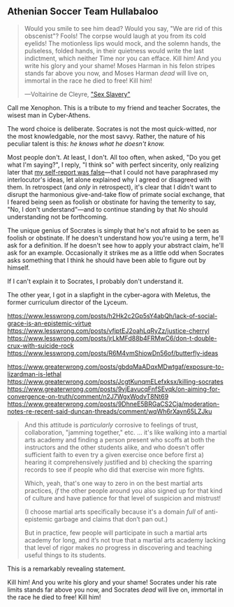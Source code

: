 ## Athenian Soccer Team Hullabaloo

> Would you smile to see him dead? Would you say, "We are rid of this obscenist"? Fools! The corpse would laugh at you from its cold eyelids! The motionless lips would mock, and the solemn hands, the pulseless, folded hands, in their quietness would write the last indictment, which neither Time nor you can efface. Kill him! And you write his glory and your shame! Moses Harman in his felon stripes stands far above you now, and Moses Harman _dead_ will live on, immortal in the race he died to free! Kill him!
>
> —Voltairine de Cleyre, ["Sex Slavery"](https://praxeology.net/VC-SS.htm)

Call me Xenophon. This is a tribute to my friend and teacher Socrates, the wisest man in Cyber-Athens.

The word choice is deliberate. Socrates is not the most quick-witted, nor the most knowledgable, nor the most savvy. Rather, the nature of his peculiar talent is this: _he knows what he doesn't know._

Most people don't. At least, I don't. All too often, when asked, "Do you get what I'm saying?", I reply, "I think so" with perfect sincerity, only realizing later that [my self-report was false](http://unremediatedgender.space/2016/Sep/psychology-is-about-invalidating-peoples-identities/)—that I could not have paraphrased my interlocutor's ideas, let alone explained why I agreed or disagreed with them. In retrospect (and _only_ in retrospect), it's clear that I didn't want to disrupt the harmonious give-and-take flow of primate social exchange, that I feared being seen as foolish or obstinate for having the temerity to say, "No, I don't understand"—and to continue standing by that _No_ should understanding not be forthcoming.

The unique genius of Socrates is simply that he's not afraid to be seen as foolish or obstinate. If he doesn't understand how you're using a term, he'll ask for a definition. If he doesn't see how to apply your abstract claim, he'll ask for an example. Occasionally it strikes me as a little odd when Socrates asks something that I think he should have been able to figure out by himself.


If I can't explain it to Socrates, I probably don't understand it.


The other year, I got in a slapfight in the cyber-agora with Meletus, the former curriculum director of the Lyceum.


https://www.lesswrong.com/posts/h2Hk2c2Gp5sY4abQh/lack-of-social-grace-is-an-epistemic-virtue
https://www.lesswrong.com/posts/vfjptEJ2oahLqRyZz/justice-cherryl
https://www.lesswrong.com/posts/jrLkMFd88b4FRMwC6/don-t-double-crux-with-suicide-rock
https://www.lesswrong.com/posts/R6M4vmShiowDn56of/butterfly-ideas

https://www.greaterwrong.com/posts/gbdqMaADqxMDwtgaf/exposure-to-lizardman-is-lethal
https://www.greaterwrong.com/posts/JcgtKunqmELefxksx/killing-socrates
https://www.greaterwrong.com/posts/9vjEavucqFnfSEvqk/on-aiming-for-convergence-on-truth/comment/n2J7WgxWodvT8Nt69
https://www.greaterwrong.com/posts/9DhneE5BRGaCS2Cja/moderation-notes-re-recent-said-duncan-threads/comment/wqWh6rXayn65LZJku


> And this attitude is _particularly_ corrosive to feelings of trust, collaboration, "jamming together," etc. ... it's like walking into a martial arts academy and finding a person present who scoffs at both the instructors and the other students alike, and who doesn't offer sufficient faith to even try a given exercise once before first a) hearing it comprehensively justified and b) checking the sparring records to see if people who did that exercise win more fights.
>
> Which, yeah, that's one way to zero in on the best martial arts practices, _if_ the other people around you also signed up for that kind of culture and have patience for that level of suspicion and mistrust!
>
> (I choose martial arts specifically because it's a domain _full_ of anti-epistemic garbage and claims that don’t pan out.)
>
> But in practice, few people will participate in such a martial arts academy for long, and it’s not true that a martial arts academy lacking that level of rigor makes _no_ progress in discovering and teaching useful things to its students.

This is a remarkably revealing statement.


Kill him! And you write his glory and your shame! Socrates under his rate limits stands far above you now, and Socrates _dead_ will live on, immortal in the race he died to free! Kill him!

